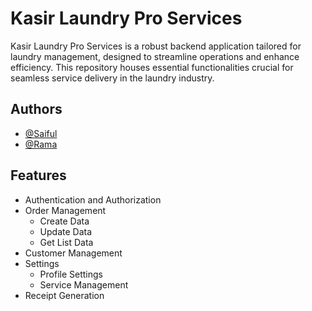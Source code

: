 
# Kasir Laundry Pro Services

Kasir Laundry Pro Services is a robust backend application tailored for laundry management, designed to streamline operations and enhance efficiency. This repository houses essential functionalities crucial for seamless service delivery in the laundry industry.



## Authors

- [@Saiful](https://www.github.com/ipuldev)
- [@Rama](https://github.com/arif-ramadhan)


## Features

- Authentication and Authorization
- Order Management
    - Create Data
    - Update Data
    - Get List Data
- Customer Management
- Settings
    - Profile Settings
    - Service Management
- Receipt Generation